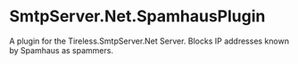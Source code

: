 # SmtpServer.Net.SpamhausPlugin
A plugin for the Tireless.SmtpServer.Net Server. Blocks IP addresses known by Spamhaus as spammers.
